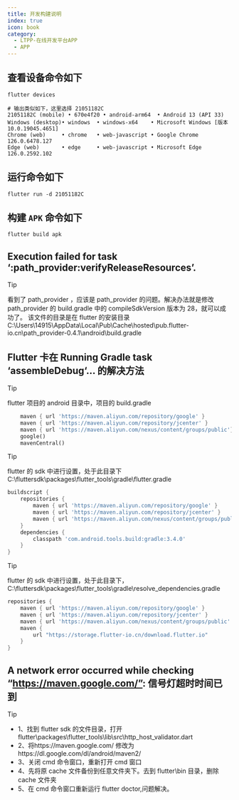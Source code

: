 ```yaml
---
title: 开发构建说明
index: true
icon: book
category:
  - LTPP-在线开发平台APP
  - APP
---
```


## 查看设备命令如下

```shell
flutter devices
```

```shell
# 输出类似如下，这里选择 21051182C
21051182C (mobile) • 670e4f20 • android-arm64  • Android 13 (API 33)
Windows (desktop)• windows  • windows-x64    • Microsoft Windows [版本 10.0.19045.4651]
Chrome (web)     • chrome   • web-javascript • Google Chrome 126.0.6478.127
Edge (web)       • edge     • web-javascript • Microsoft Edge 126.0.2592.102
```

## 运行命令如下

```shell
flutter run -d 21051182C
```

## 构建 `APK` 命令如下

```shell
flutter build apk
```

## Execution failed for task ‘:path_provider:verifyReleaseResources’.

> [!tip]
> 看到了 path_provider ，应该是 path_provider 的问题。解决办法就是修改 path_provider 的 build.gradle 中的 compileSdkVersion 版本为 28，就可以成功了。
> 该文件的目录是在 flutter 的安装目录 C:\Users\14915\AppData\Local\Pub\Cache\hosted\pub.flutter-io.cn\path_provider-0.4.1\android\build.gradle

## Flutter 卡在 Running Gradle task ‘assembleDebug‘... 的解决方法

> [!tip]
> flutter 项目的 android 目录中，项目的 build.gradle

```dart
    maven { url 'https://maven.aliyun.com/repository/google' }
    maven { url 'https://maven.aliyun.com/repository/jcenter' }
    maven { url 'https://maven.aliyun.com/nexus/content/groups/public'}
    google()
    mavenCentral()
```

> [!tip]
> flutter 的 sdk 中进行设置，处于此目录下 C:\fluttersdk\packages\flutter_tools\gradle\flutter.gradle

```dart
buildscript {
    repositories {
        maven { url 'https://maven.aliyun.com/repository/google' }
        maven { url 'https://maven.aliyun.com/repository/jcenter' }
        maven { url 'https://maven.aliyun.com/nexus/content/groups/public' }
    }
    dependencies {
        classpath 'com.android.tools.build:gradle:3.4.0'
    }
}
```

> [!tip]
> flutter 的 sdk 中进行设置，处于此目录下，C:\fluttersdk\packages\flutter_tools\gradle\resolve_dependencies.gradle

```dart
repositories {
    maven { url 'https://maven.aliyun.com/repository/google' }
    maven { url 'https://maven.aliyun.com/repository/jcenter' }
    maven { url 'https://maven.aliyun.com/nexus/content/groups/public' }
    maven {
        url "https://storage.flutter-io.cn/download.flutter.io"
    }
}
```

## A network error occurred while checking “https://maven.google.com/”: 信号灯超时时间已到

> [!tip]
>
> - 1、找到 flutter sdk 的文件目录，打开 flutter\packages\flutter_tools\lib\src\http_host_validator.dart
> - 2、将https://maven.google.com/ 修改为https://dl.google.com/dl/android/maven2/
> - 3、关闭 cmd 命令窗口，重新打开 cmd 窗口
> - 4、先将原 cache 文件备份到任意文件夹下。去到 flutter\bin 目录，删除 cache 文件夹
> - 5、在 cmd 命令窗口重新运行 flutter doctor,问题解决。
